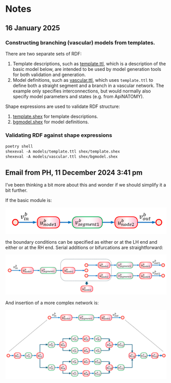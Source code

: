 # Notes

## 16 January 2025

### Constructing branching (vascular) models from templates.

There are two separate sets of RDF:

1.  Template descriptions, such as [template.ttl](../models/template.ttl), which is a description of the basic model below, are intended to be used by model generation tools for both validation and generation.
2.  Model definitions, such as [vascular.ttl](../models/vascular.ttl), which uses `template.ttl` to define both a straight segment and a branch in a vascular network. The example only specifies interconnections, but would normally also specify model parameters and states (e.g. from ApiNATOMY).

Shape expressions are used to validate RDF structure:

1.  [template.shex](../shex/template.shex) for template descriptions.
2.  [bgmodel.shex](../shex/bgmodel.shex) for model definitions. 

### Validating RDF against shape expressions

```
poetry shell
shexeval -A models/template.ttl shex/template.shex
shexeval -A models/vascular.ttl shex/bgmodel.shex
```


## Email from PH, 11 December 2024 3:41 pm

I’ve been thinking a bit more about this and wonder if we should simplify it a bit further.

If the basic module is:

![](./images/image001.png)

the boundary conditions can be specified as either or at the LH end and either or at the RH end. Serial additions or bifurcations are straightforward:

![](./images/image014.png)

And insertion of a more complex network is:

![](./images/image015.png)
